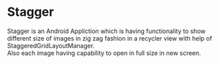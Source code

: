 # Stagger
Stagger is an Android Appliction which is having functionality to show different size of images in zig zag fashion in a recycler view with help of StaggeredGridLayoutManager.  
Also each image having capability to open in full size in new screen.
